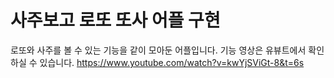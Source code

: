 # 사주보고 로또 또사 어플 구현
로또와 사주를 볼 수 있는 기능을 같이 모아둔 어플입니다.
기능 영상은 유뷰트에서 확인하실 수 있습니다. https://www.youtube.com/watch?v=kwYjSViGt-8&t=6s
